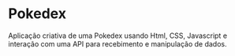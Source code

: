 # Pokedex
Aplicação criativa de uma Pokedex usando Html, CSS, Javascript e interação com uma API para recebimento e manipulação de dados.
